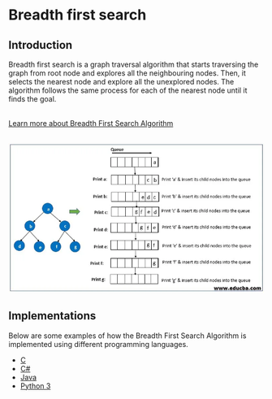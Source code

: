 # Breadth first search

## Introduction

Breadth first search is a graph traversal algorithm that starts traversing the graph from root node and explores all the neighbouring nodes. 
Then, it selects the nearest node and explore all the unexplored nodes. 
The algorithm follows the same process for each of the nearest node until it finds the goal.

<br>[Learn more about Breadth First Search Algorithm](https://www.geeksforgeeks.org/breadth-first-search-or-bfs-for-a-graph/)

<br>![alt text](../../doc-assets/imgs/gr-bfsrh/bfs.jpg)

## Implementations

Below are some examples of how the Breadth First Search Algorithm is implemented using different programming languages.

- [C](https://github.com/FOSS-UCSC/FOSSALGO/blob/master/algorithms/gr-bfsrh/c/bfs.c)
- [C#](https://github.com/FOSS-UCSC/FOSSALGO/blob/master/algorithms/gr-bfsrh/csharp/BreadthFirst.cs)
- [Java](https://github.com/FOSS-UCSC/FOSSALGO/blob/master/algorithms/gr-bfsrh/java/BreadthFirstSearch.java)
- [Python 3](https://github.com/FOSS-UCSC/FOSSALGO/blob/master/algorithms/gr-bfsrh/python3/breadth_first_search.py)
